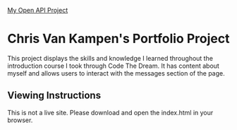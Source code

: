 [My Open API Project](https://github.com/vankampenc/Christopher-Van-Kampen-CTD-API-Project)


# Chris Van Kampen's Portfolio Project

This project displays the skills and knowledge I learned throughout the introduction course I took through Code The Dream. It has content about myself and allows users to interact with the messages section of the page.

## Viewing Instructions

This is not a live site. Please download and open the index.html in your browser.